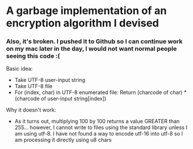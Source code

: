 # A garbage implementation of an encryption algorithm I devised
### Also, it's broken. I pushed it to Github so I can continue work on my mac later in the day, I would not want normal people seeing this code :(
Basic idea:
- Take UTF-8 user-input string
- Take UTF-8 file
- For (index, char) in UTF-8 enumerated file:
    Return (charcode of char) * (charcode of user-input string\[index])

Why it doesn't work:
  - As it turns out, multiplying 100 by 100 returns a value GREATER than 255... however, I 
  cannot write to files using the standard library unless I am using utf-8. I have not
  found a way to encode utf-16 into utf-8 so I am processing it directly using u8 chars